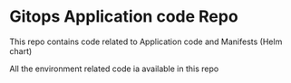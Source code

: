 # Gitops Application code Repo
This repo contains code related to Application code and Manifests (Helm chart)

All the environment related code ia available in this repo